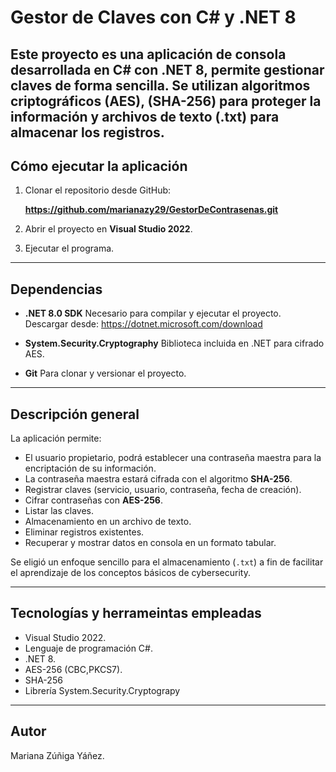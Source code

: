 # Gestor de Claves con C# y .NET 8

Este proyecto es una aplicación de consola desarrollada en **C#** con
**.NET 8**, permite gestionar claves de forma sencilla.
Se utilizan algoritmos criptográficos (AES), (SHA-256) para proteger la información
y archivos de texto (.txt) para almacenar los registros.
------------------------------------------------------------------------

##  Cómo ejecutar la aplicación

1.  Clonar el repositorio desde GitHub:

    **https://github.com/marianazy29/GestorDeContrasenas.git**

2.  Abrir el proyecto en **Visual Studio 2022**.

3.  Ejecutar el programa.

------------------------------------------------------------------------

## Dependencias

-   **.NET 8.0 SDK**
    Necesario para compilar y ejecutar el proyecto.
    Descargar desde: <https://dotnet.microsoft.com/download>

-   **System.Security.Cryptography**
    Biblioteca incluida en .NET para cifrado AES.

-   **Git**
    Para clonar y versionar el proyecto.

------------------------------------------------------------------------

## Descripción general

La aplicación permite:
*  El usuario propietario, podrá establecer una contraseña maestra para
   la encriptación de su información.
*  La contraseña maestra estará cifrada con el algoritmo **SHA-256**.
*  Registrar claves (servicio, usuario, contraseña, fecha de creación). 
*  Cifrar contraseñas con **AES-256**.
*  Listar las claves.
*  Almacenamiento en un archivo de texto.
*  Eliminar registros existentes.
*  Recuperar y mostrar datos en consola en un formato tabular.

Se eligió un enfoque sencillo para el almacenamiento (`.txt`) a fin de
facilitar el aprendizaje de los conceptos básicos de cybersecurity.

------------------------------------------------------------------------

## Tecnologías y herrameintas empleadas
* Visual Studio 2022.
* Lenguaje de programación C#.
* .NET 8.
* AES-256 (CBC,PKCS7).
* SHA-256
* Librería System.Security.Cryptograpy

------------------------------------------------------------------------

## Autor

Mariana Zúñiga Yáñez.
